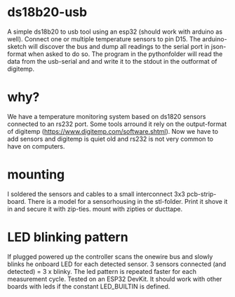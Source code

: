 # ds18b20-usb
A simple ds18b20 to usb tool using an esp32 (should work with arduino as well).
Connect one or multiple temperature sensors to pin D15.
The arduino-sketch will discover the bus and dump all readings to the serial port in json-format when asked to do so.
The program in the pythonfolder will read the data from the usb-serial and and write it to the stdout in the outformat of digitemp.

# why?
We have a temperature monitoring system based on ds1820 sensors connected to an rs232 port. Some tools arround it rely on the output-format of digitemp (https://www.digitemp.com/software.shtml). Now we have to add sensors and digitemp is quiet old and rs232 is not very common to have on computers.

# mounting
I soldered the sensors and cables to a small interconnect 3x3 pcb-strip-board. 
There is a model for a sensorhousing  in the stl-folder. Print it shove it in and secure it with zip-ties. mount with zipties or ducttape.    

# LED blinking pattern
If plugged powered up the controller scans the onewire bus and slowly blinks he onboard LED for each detected sensor.
3 sensors connected (and detected) = 3 x blinky.
The led pattern is repeated faster for each measurement cycle.
Tested on an ESP32 DevKit. It should work with other boards with leds if the constant LED_BUILTIN is defined.
